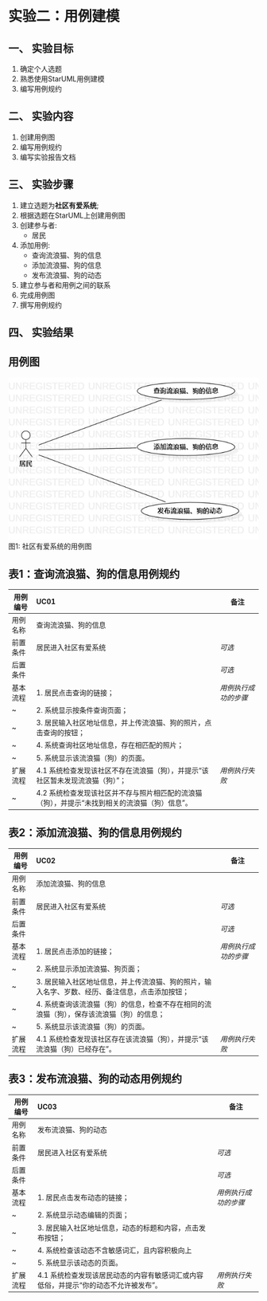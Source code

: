 # 实验二：用例建模  

## 一、 实验目标  

1. 确定个人选题
2. 熟悉使用StarUML用例建模
3. 编写用例规约

## 二、 实验内容  

1. 创建用例图
2. 编写用例规约
3. 编写实验报告文档

## 三、 实验步骤  

1. 建立选题为**社区有爱系统**;
2. 根据选题在StarUML上创建用例图
3. 创建参与者:  
      - 居民   
4. 添加用例:   
      - 查询流浪猫、狗的信息
      - 添加流浪猫、狗的信息
      - 发布流浪猫、狗的动态
5. 建立参与者和用例之间的联系
6. 完成用例图
7. 撰写用例规约

## 四、 实验结果  

## 用例图  
![用例图](./lab2_UseCaseDiagram1.jpg)  
图1: 社区有爱系统的用例图

## 表1：查询流浪猫、狗的信息用例规约  

用例编号  | UC01 | 备注  
-|:-|-  
用例名称  | 查询流浪猫、狗的信息  |   
前置条件  | 居民进入社区有爱系统   | *可选*   
后置条件  |      | *可选*   
基本流程  | 1. 居民点击查询的链接；  |*用例执行成功的步骤*    
~| 2. 系统显示按条件查询页面；  |   
~| 3. 居民输入社区地址信息，并上传流浪猫、狗的照片，点击查询的按钮；  |   
~| 4. 系统查询社区地址信息，存在相匹配的照片；  |   
~| 5. 系统显示该流浪猫（狗）的页面。  |  
扩展流程  | 4.1 系统检查发现该社区不存在流浪猫（狗），并提示“该社区暂未发现流浪猫（狗）”； |*用例执行失败* 
~| 4.2 系统检查发现该社区并不存与照片相匹配的流浪猫（狗），并提示“未找到相关的流浪猫（狗）信息”。  |


## 表2：添加流浪猫、狗的信息用例规约  

用例编号  | UC02 | 备注  
-|:-|-  
用例名称  | 添加流浪猫、狗的信息  |   
前置条件  | 居民进入社区有爱系统   | *可选*   
后置条件  |      | *可选*   
基本流程  | 1. 居民点击添加的链接；  |*用例执行成功的步骤*    
~| 2. 系统显示添加流浪猫、狗页面；  |   
~| 3. 居民输入社区地址信息，并上传流浪猫、狗的照片，输入名字、岁数、经历、备注信息，点击添加按钮；  |   
~| 4. 系统查询该流浪猫（狗）的信息，检查不存在相同的流浪猫（狗），保存该流浪猫（狗）的信息；  |   
~| 5. 系统显示该流浪猫（狗）的页面。  |  
扩展流程  | 4.1 系统检查发现该社区存在该流浪猫（狗），并提示“该流浪猫（狗）已经存在”。 |*用例执行失败* 


## 表3：发布流浪猫、狗的动态用例规约  

用例编号  | UC03 | 备注  
-|:-|-  
用例名称  | 发布流浪猫、狗的动态  |   
前置条件  | 居民进入社区有爱系统   | *可选*   
后置条件  |      | *可选*   
基本流程  | 1. 居民点击发布动态的链接；  |*用例执行成功的步骤*    
~| 2. 系统显示动态编辑的页面；  |   
~| 3. 居民输入社区地址信息，动态的标题和内容，点击发布按钮；  |   
~| 4. 系统检查该动态不含敏感词汇，且内容积极向上  |   
~| 5. 系统显示该动态的页面。  |  
扩展流程  | 4.1 系统检查发现该居民动态的内容有敏感词汇或内容低俗，并提示“你的动态不允许被发布”。 |*用例执行失败* 
